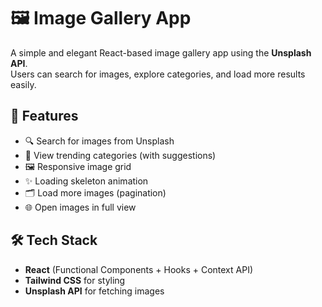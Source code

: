 # 🖼️ Image Gallery App

A simple and elegant React-based image gallery app using the **Unsplash API**.  
Users can search for images, explore categories, and load more results easily.

## 🚀 Features

- 🔍 Search for images from Unsplash
- 📸 View trending categories (with suggestions)
- 🖼️ Responsive image grid
- ✨ Loading skeleton animation
- 🗂️ Load more images (pagination)
- 🌐 Open images in full view

## 🛠️ Tech Stack

- **React** (Functional Components + Hooks + Context API)
- **Tailwind CSS** for styling
- **Unsplash API** for fetching images